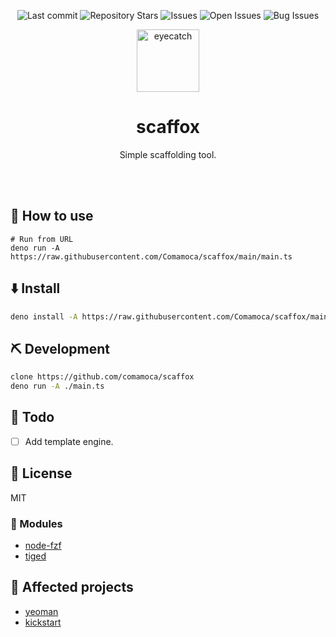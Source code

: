 <div align="center">

![Last commit](https://img.shields.io/github/last-commit/Comamoca/scaffox?style=flat-square)
![Repository Stars](https://img.shields.io/github/stars/Comamoca/scaffox?style=flat-square)
![Issues](https://img.shields.io/github/issues/Comamoca/scaffox?style=flat-square)
![Open Issues](https://img.shields.io/github/issues-raw/Comamoca/scaffox?style=flat-square)
![Bug Issues](https://img.shields.io/github/issues/Comamoca/scaffox/bug?style=flat-square)

<img src="https://emoji2svg.deno.dev/api/🦊" alt="eyecatch" height="100">

# scaffox

Simple scaffolding tool.

<br>
<br>


</div>

<div align="center">

</div>

## 🚀 How to use

```
# Run from URL
deno run -A https://raw.githubusercontent.com/Comamoca/scaffox/main/main.ts
```

## ⬇️  Install

```sh
deno install -A https://raw.githubusercontent.com/Comamoca/scaffox/main/main.ts
```

## ⛏️   Development

```sh
clone https://github.com/comamoca/scaffox
deno run -A ./main.ts
```
## 📝 Todo

- [ ] Add template engine.

## 📜 License

MIT

### 🧩 Modules

- [node-fzf](https://github.com/talmobi/node-fzf) 
- [tiged](https://github.com/tiged/tiged)

## 👏 Affected projects

- [yeoman](https://yeoman.io/)
- [kickstart](https://github.com/Keats/kickstart)
